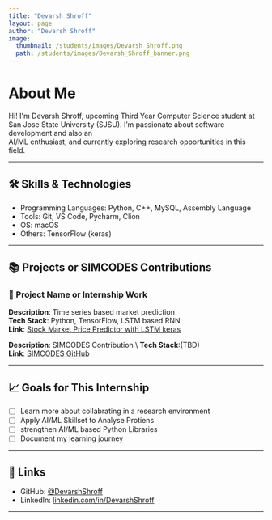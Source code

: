 ```yaml
---
title: "Devarsh Shroff"
layout: page
author: "Devarsh Shroff"
image:
  thumbnail: /students/images/Devarsh_Shroff.png
  path: /students/images/Devarsh_Shroff_banner.png
---
```


# About Me

Hi! I'm Devarsh Shroff, upcoming Third Year Computer Science student at \
San Jose State University (SJSU). I’m passionate about software development and also an \
AI/ML enthusiast, and currently exploring research opportunities in this field.

---

## 🛠 Skills & Technologies

- Programming Languages: Python, C++, MySQL, Assembly Language 
- Tools: Git, VS Code, Pycharm, Clion
- OS: macOS
- Others: TensorFlow (keras) 

---

## 📚 Projects or SIMCODES Contributions

### 📌 Project Name or Internship Work

**Description**: Time series based market prediction   
**Tech Stack**: Python, TensorFlow, LSTM based RNN   
**Link**: [Stock Market Price Predictor with LSTM keras](https://github.com/DevarshShroff/Stock-Market-Price-Predictor-with-LSTM-keras-)

**Description**: SIMCODES Contribution \ 
**Tech Stack**:(TBD) \
**Link**: [SIMCODES GitHub]([https://github.com/yourusername/project](https://github.com/SIMCODES-ISU/SIMCODES-ISU.github.io))

---

## 📈 Goals for This Internship

- [ ] Learn more about collabrating in a research environment 
- [ ] Apply AI/ML Skillset to Analyse Protiens 
- [ ] strengthen AI/ML based Python Libraries 
- [ ] Document my learning journey

---

## 🔗 Links

- GitHub: [@DevarshShroff](https://github.com/DevarshShroff)
- LinkedIn: [linkedin.com/in/DevarshShroff](https://www.linkedin.com/in/devarsh-shroff-83b1472a2/)

---
